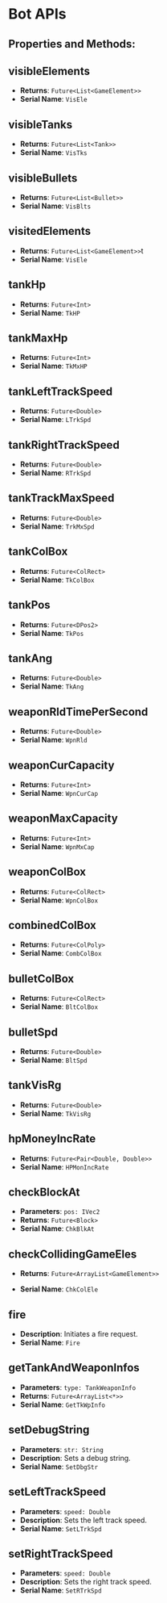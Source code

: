 # Bot APIs

## Properties and Methods:

## visibleElements

- **Returns**: `Future<List<GameElement>>`
- **Serial Name**: `VisEle`

## visibleTanks

- **Returns**: `Future<List<Tank>>`
- **Serial Name**: `VisTks`

## visibleBullets

- **Returns**: `Future<List<Bullet>>`
- **Serial Name**: `VisBlts`

## visitedElements

- **Returns**: `Future<List<GameElement>>`t
- **Serial Name**: `VisEle`

## tankHp

- **Returns**: `Future<Int>`
- **Serial Name**: `TkHP`

## tankMaxHp

- **Returns**: `Future<Int>`
- **Serial Name**: `TkMxHP`

## tankLeftTrackSpeed

- **Returns**: `Future<Double>`
- **Serial Name**: `LTrkSpd`

## tankRightTrackSpeed

- **Returns**: `Future<Double>`
- **Serial Name**: `RTrkSpd`

## tankTrackMaxSpeed

- **Returns**: `Future<Double>`
- **Serial Name**: `TrkMxSpd`

## tankColBox

- **Returns**: `Future<ColRect>`
- **Serial Name**: `TkColBox`

## tankPos

- **Returns**: `Future<DPos2>`
- **Serial Name**: `TkPos`

## tankAng

- **Returns**: `Future<Double>`
- **Serial Name**: `TkAng`

## weaponRldTimePerSecond

- **Returns**: `Future<Double>`
- **Serial Name**: `WpnRld`

## weaponCurCapacity

- **Returns**: `Future<Int>`
- **Serial Name**: `WpnCurCap`

## weaponMaxCapacity

- **Returns**: `Future<Int>`
- **Serial Name**: `WpnMxCap`

## weaponColBox

- **Returns**: `Future<ColRect>`
- **Serial Name**: `WpnColBox`

## combinedColBox

- **Returns**: `Future<ColPoly>`
- **Serial Name**: `CombColBox`

## bulletColBox

- **Returns**: `Future<ColRect>`
- **Serial Name**: `BltColBox`

## bulletSpd

- **Returns**: `Future<Double>`
- **Serial Name**: `BltSpd`

## tankVisRg

- **Returns**: `Future<Double>`
- **Serial Name**: `TkVisRg`

## hpMoneyIncRate

- **Returns**: `Future<Pair<Double, Double>>`
- **Serial Name**: `HPMonIncRate`

## checkBlockAt

- **Parameters**: `pos: IVec2`
- **Returns**: `Future<Block>`
- **Serial Name**: `ChkBlkAt`

## checkCollidingGameEles

- **Returns**: `Future<ArrayList<GameElement>>`

- **Serial Name**: `ChkColEle`

## fire

- **Description**: Initiates a fire request.
- **Serial Name**: `Fire`

## getTankAndWeaponInfos

- **Parameters**: `type: TankWeaponInfo`
- **Returns**: `Future<ArrayList<*>>`
- **Serial Name**: `GetTkWpInfo`

## setDebugString

- **Parameters**: `str: String`
- **Description**: Sets a debug string.
- **Serial Name**: `SetDbgStr`

## setLeftTrackSpeed

- **Parameters**: `speed: Double`
- **Description**: Sets the left track speed.
- **Serial Name**: `SetLTrkSpd`

## setRightTrackSpeed

- **Parameters**: `speed: Double`
- **Description**: Sets the right track speed.
- **Serial Name**: `SetRTrkSpd`